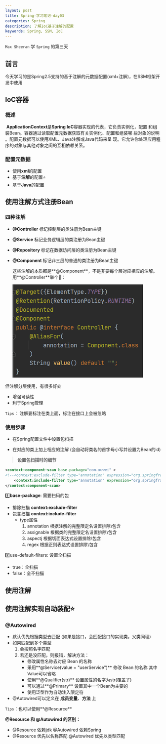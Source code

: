 ```yaml
---
layout: post
title: Spring-学习笔记-day03
categories: Spring
description: 了解IoC基于注解的配置
keywords: Spring, SSM, IoC
---
```




`Max Sheeran` 学 `Spring` 的第三天

## 前言

​	今天学习的是Spring2.5支持的基于注解的元数据配置(xml+注解)，在SSM框架开发中使用

## IoC容器

### 概述

​	**ApplicationContext**是**Spring IoC**容器实现的代表，它负责实例化，配置 和组装Bean。容器通过读取配置元数据获取有关实例化、配置和组装哪 些对象的说明 。配置元数据可以使用XML、Java注解或Java代码来呈 现。它允许你处理应用程序的对象与其他对象之间的互相依赖关系。

### 配置元数据

- 使用**xml**的配置 ​​
- 基于**注解**的配置:star:
- 基于**Java**的配置

## 使用注解方式注册Bean

### 四种注解

- **@Controller** 	标记控制层的类注册为Bean主键

- **@Service**          标记业务逻辑层的类注册为Bean主键

- **@Repository**    标记在数据访问层的类注册为Bean主键

- **@Component**  标记非三层的普通的类注册为Bean主键

  

  这些注解的本质都是**@Component**，不是非要每个层对应相应的注解。用**@Controller**举个:chestnut:：

  ![@Controller](/images/posts/Spring/@Controller.png)

但注解分层使用，有很多好处

- 增强可读性
- 利于Spring管理

`Tips`： 注解要标注在类上面，标注在接口上会被忽略

### 使用步骤

- 在Spring配置文件中设置包扫描

- 在对应的类上加上相应的注解 (会自动将类名的首字母小写并设置为Bean的id)

> **设置包扫描时的细节**

```xml
<context:component-scan base-package="com.xuwei" >
<!--<context:exclude-filter type="annotation" expression="org.springframework.stereotype.Controller"/>-->
    <context:include-filter type="annotation" expression="org.springframework.stereotype.Controller"/>
</context:component-scan>
```

:one:**base-package**: 需要扫码的包

- 排除扫描 **context:exclude-filter**
- 包含扫描 **context:include-filter**
  - type属性
    1. annotation    根据注解的完整限定名设置排除\包含
    2. assignable     根据类的完整限定名设置排除\包含
    3. aspectj           根据切面表达式设置排除\包含
    4. regex              根据正则表达式设置排除\包含

:two:use-default-filters: 设置全扫描

- true：全扫描
- false：全不扫描

## 使用注解

## 使用注解实现自动装配:star:

### @Autowired

- 默认优先根据类型去匹配 (如果是接口，会匹配接口的实现类，父类同理)
- 如果匹配到多个类型
  1. 会按照名字匹配
  2. 若还是没匹配，则报错，解决方法：
     - 修改属性名称去对应 Bean 的名称
     - 采用**@Service(value = "userService")** 修改 Bean 的名称 其中 Value可以省略
     - 使用**@Qualifier(str)** 设置属性的名字为str(覆盖了)
     - 可以通过**@Primary** 设置其中一个Bean为主要的
     - 使用泛型作为自动注入限定符
- @Autowired可以定义在 **成员变量**、**方法** 上

`Tips`：也可以使用**@Resource**

**@Resource 和 @Autowired 的区别：**

- @Resource 依赖jdk  @Autowired 依赖Spring
- @Resource 优先以名称匹配 @Autowired 优先以类型匹配